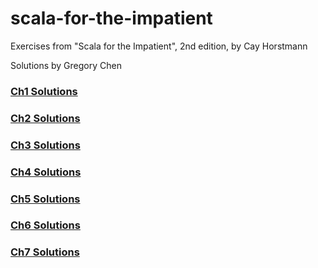 # scala-for-the-impatient
Exercises from "Scala for the Impatient", 2nd edition, by Cay Horstmann

Solutions by Gregory Chen

### [Ch1 Solutions](ch1_solutions.md)
### [Ch2 Solutions](ch2_solutions.md)
### [Ch3 Solutions](ch3_solutions.md)
### [Ch4 Solutions](ch3_solutions.md)
### [Ch5 Solutions](ch3_solutions.md)
### [Ch6 Solutions](ch3_solutions.md)
### [Ch7 Solutions](ch3_solutions.md)

